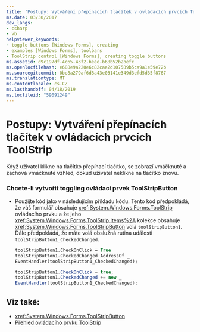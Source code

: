 ```yaml
---
title: 'Postupy: Vytváření přepínacích tlačítek v ovládacích prvcích ToolStrip'
ms.date: 03/30/2017
dev_langs:
- csharp
- vb
helpviewer_keywords:
- toggle buttons [Windows Forms], creating
- examples [Windows Forms], toolbars
- ToolStrip control [Windows Forms], creating toggle buttons
ms.assetid: d9c197df-4c65-43f2-beee-b68b52b2befc
ms.openlocfilehash: e688e9a220e6c82caa2d107589b5ca9a1e59e72b
ms.sourcegitcommit: 0be8a279af6d8a43e03141e349d3efd5d35f8767
ms.translationtype: MT
ms.contentlocale: cs-CZ
ms.lasthandoff: 04/18/2019
ms.locfileid: "59091249"
---
```

# <a name="how-to-create-toggle-buttons-in-toolstrip-controls"></a>Postupy: Vytváření přepínacích tlačítek v ovládacích prvcích ToolStrip
Když uživatel klikne na tlačítko přepínací tlačítko, se zobrazí vmáčknuté a zachová vmáčknuté vzhled, dokud uživatel neklikne na tlačítko znovu.  
  
### <a name="to-create-a-toggling-toolstripbutton"></a>Chcete-li vytvořit toggling ovládací prvek ToolStripButton  
  
-   Použijte kód jako v následujícím příkladu kódu. Tento kód předpokládá, že váš formulář obsahuje <xref:System.Windows.Forms.ToolStrip> ovládacího prvku a že jeho <xref:System.Windows.Forms.ToolStrip.Items%2A> kolekce obsahuje <xref:System.Windows.Forms.ToolStripButton> volá `toolStripButton1`. Dále předpokládá, že máte volá obslužná rutina události `toolStripButton1_CheckedChanged`.  
  
    ```vb  
    toolStripButton1.CheckOnClick = True  
    toolStripButton1.CheckedChanged AddressOf _  
    EventHandler(toolStripButton1_CheckedChanged);  
    ```  
  
    ```csharp  
    toolStripButton1.CheckOnClick = true;  
    toolStripButton1.CheckedChanged += new _  
    EventHandler(toolStripButton1_CheckedChanged);  
    ```  
  
## <a name="see-also"></a>Viz také:

- <xref:System.Windows.Forms.ToolStripButton>
- [Přehled ovládacího prvku ToolStrip](toolstrip-control-overview-windows-forms.md)
